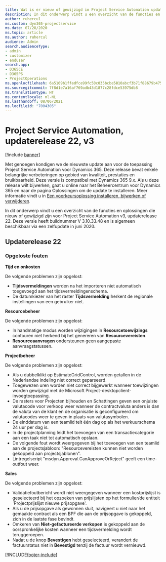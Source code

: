 ```yaml
---
title: Wat is er nieuw of gewijzigd in Project Service Automation updaterelease 22, v3
description: In dit onderwerp vindt u een overzicht van de functies en oplossingen die beschikbaar zijn voor Project Service Automation updaterelease 22, v3.
author: ruhercul
ms.custom: dyn365-projectservice
ms.date: 07/28/2020
ms.topic: article
ms.author: ruhercul
audience: Admin
search.audienceType:
- admin
- customizer
- enduser
search.app:
- D365CE
- D365PS
- ProjectOperations
ms.openlocfilehash: 6a5109b1ffedfce99fc50c035bcbe5810abcf3b71f88679b47561d69daa9f3ab
ms.sourcegitcommit: 7f8d1e7a16af769adb43d1877c28fdce53975db8
ms.translationtype: HT
ms.contentlocale: nl-NL
ms.lasthandoff: 08/06/2021
ms.locfileid: "7004305"
---
```

# <a name="project-service-automation-update-release-22-v3"></a>Project Service Automation, updaterelease 22, v3

[!include [banner](../includes/psa-now-project-operations.md)]

Met genoegen kondigen we de nieuwste update aan voor de toepassing Project Service Automation voor Dynamics 365. Deze release bevat enkele belangrijke verbeteringen op gebied van kwaliteit, prestaties en bruikbaarheid. Deze versie is compatibel met Dynamics 365 9.x. Als u deze release wilt bijwerken, gaat u online naar het Beheercentrum voor Dynamics 365 en naar de pagina Oplossingen om de update te installeren. Meer informatie vindt u in [Een voorkeursoplossing installeren, bijwerken of verwijderen](/power-platform/admin/install-remove-preferred-solution).

In dit onderwerp vindt u een overzicht van de functies en oplossingen die nieuw of gewijzigd zijn voor Project Service Automation v3, updaterelease 22. Deze versie heeft buildnummer V 3.10.33.48 en is algemeen beschikbaar via een zelfupdate in juni 2020.

## <a name="update-release-22"></a>Updaterelease 22

### <a name="bug-fixes"></a>Opgeloste fouten



**Tijd en onkosten**

De volgende problemen zijn opgelost:

- **Tijdsvermeldingen** worden na het importeren niet automatisch toegevoegd aan het tijdsvermeldingenschema.
- De datumkiezer van het raster **Tijdsvermelding** herkent de regionale instellingen van een gebruiker niet.

**Resourcebeheer**

De volgende problemen zijn opgelost:

- In handmatige modus worden wijzigingen in **Resourcetoewijzings** contouren niet herkend bij het genereren van **Resourcevereisten**.
- **Resourceaanvragen** ondersteunen geen aangepaste aanvraagstatussen.

**Projectbeheer**

De volgende problemen zijn opgelost:

- Als u dubbelklikt op EstimateGridControl, worden getallen in de Nederlandse indeling niet correct geparseerd.
- Toegewezen uren worden niet correct bijgewerkt wanneer toewijzingen worden gewijzigd met de Microsoft Project-desktopclient-invoegtoepassing.
- De rasters voor Projecten bijhouden en Schattingen geven een onjuiste valutacode voor verkoop weer wanneer de contractvaluta anders is dan de valuta van de klant en de organisatie is geconfigureerd om valutacodes weer te geven in plaats van valutasymbolen.
- De einddatum van een teamlid telt één dag op als het werkuurschema 24 uur per dag is.
- In de projectplanning leidt het toevoegen van een transactiecategorie aan een taak niet tot automatisch opslaan.
- De volgende fout wordt weergegeven bij het toevoegen van een teamlid aan de projectsjabloon: "Resourcevereisten kunnen niet worden gekoppeld aan projectsjablonen". 
- Lintregelscript "msdyn.Approval.CanApproveOrReject" geeft een time-outfout weer.

**Sales**

De volgende problemen zijn opgelost:

- Validatiefoutbericht wordt niet weergegeven wanneer een kostprijslijst is geselecteerd bij het opzoeken van prijslijsten op het formulier/de entiteit 'Projectprijslijst nieuwe prijsopgave'.
- Als u de prijsopgave als gewonnen sluit, navigeert u niet naar het gemaakte contract als een BPF die aan de prijsopgave is gekoppeld, zich in de laatste fase bevindt.
- Omkeren van **Niet-gefactureerde verkopen** is gekoppeld aan de oorspronkelijke kosten wanneer een tijdsvermelding wordt teruggeroepen.
- Nadat u de knop **Bevestigen** hebt geselecteerd, verandert de factuurstatus niet in **Bevestigd** tenzij de factuur wordt vernieuwd.


[!INCLUDE[footer-include](../includes/footer-banner.md)]